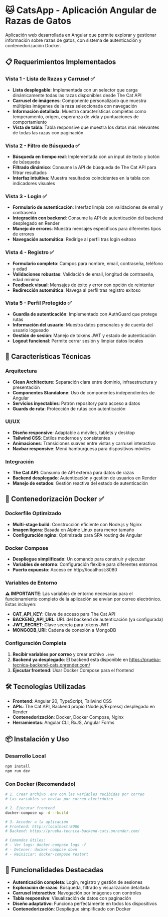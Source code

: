 # 🐱 CatsApp - Aplicación Angular de Razas de Gatos

Aplicación web desarrollada en Angular que permite explorar y gestionar información sobre razas de gatos, con sistema de autenticación y contenedorización Docker.

## 📋 Requerimientos Implementados

### Vista 1 - Lista de Razas y Carrusel ✅
- **Lista desplegable**: Implementada con un selector que carga dinámicamente todas las razas disponibles desde The Cat API
- **Carrusel de imágenes**: Componente personalizado que muestra múltiples imágenes de la raza seleccionada con navegación
- **Información detallada**: Muestra características completas como temperamento, origen, esperanza de vida y puntuaciones de comportamiento
- **Vista de tabla**: Tabla responsive que muestra los datos más relevantes de todas las razas con paginación

### Vista 2 - Filtro de Búsqueda ✅
- **Búsqueda en tiempo real**: Implementada con un input de texto y botón de búsqueda
- **Filtrado dinámico**: Consume la API de búsqueda de The Cat API para filtrar resultados
- **Interfaz intuitiva**: Muestra resultados coincidentes en la tabla con indicadores visuales

### Vista 3 - Login ✅
- **Formulario de autenticación**: Interfaz limpia con validaciones de email y contraseña
- **Integración con backend**: Consume la API de autenticación del backend desplegado en Render
- **Manejo de errores**: Muestra mensajes específicos para diferentes tipos de errores
- **Navegación automática**: Redirige al perfil tras login exitoso

### Vista 4 - Registro ✅
- **Formulario completo**: Campos para nombre, email, contraseña, teléfono y edad
- **Validaciones robustas**: Validación de email, longitud de contraseña, edad mínima
- **Feedback visual**: Mensajes de éxito y error con opción de reintentar
- **Redirección automática**: Navega al perfil tras registro exitoso

### Vista 5 - Perfil Protegido ✅
- **Guardia de autenticación**: Implementado con AuthGuard que protege rutas
- **Información del usuario**: Muestra datos personales y de cuenta del usuario logueado
- **Gestión de sesión**: Manejo de tokens JWT y estado de autenticación
- **Logout funcional**: Permite cerrar sesión y limpiar datos locales

## 🚀 Características Técnicas

### Arquitectura
- **Clean Architecture**: Separación clara entre dominio, infraestructura y presentación
- **Componentes Standalone**: Uso de componentes independientes de Angular
- **Servicios inyectables**: Patrón repository para acceso a datos
- **Guards de ruta**: Protección de rutas con autenticación

### UI/UX
- **Diseño responsive**: Adaptable a móviles, tablets y desktop
- **Tailwind CSS**: Estilos modernos y consistentes
- **Animaciones**: Transiciones suaves entre vistas y carrusel interactivo
- **Navbar responsive**: Menú hamburguesa para dispositivos móviles

### Integración
- **The Cat API**: Consumo de API externa para datos de razas
- **Backend desplegado**: Autenticación y gestión de usuarios en Render
- **Manejo de estados**: Gestión reactiva del estado de autenticación

## 🐳 Contenedorización Docker ✅

### Dockerfile Optimizado
- **Multi-stage build**: Construcción eficiente con Node.js y Nginx
- **Imagen ligera**: Basada en Alpine Linux para menor tamaño
- **Configuración nginx**: Optimizada para SPA routing de Angular

### Docker Compose
- **Despliegue simplificado**: Un comando para construir y ejecutar
- **Variables de entorno**: Configuración flexible para diferentes entornos
- **Puerto expuesto**: Acceso en http://localhost:8080

### Variables de Entorno
**⚠️ IMPORTANTE**: Las variables de entorno necesarias para el funcionamiento completo de la aplicación se envían por correo electrónico. Estas incluyen:

- **CAT_API_KEY**: Clave de acceso para The Cat API
- **BACKEND_API_URL**: URL del backend de autenticación (ya configurada)
- **JWT_SECRET**: Clave secreta para tokens JWT
- **MONGODB_URI**: Cadena de conexión a MongoDB

### Configuración Completa
1. **Recibir variables por correo** y crear archivo `.env`
2. **Backend ya desplegado**: El backend está disponible en https://prueba-tecnica-backend-cats.onrender.com/
3. **Ejecutar frontend**: Usar Docker Compose para el frontend

## 🛠️ Tecnologías Utilizadas

- **Frontend**: Angular 20, TypeScript, Tailwind CSS
- **APIs**: The Cat API, Backend propio (Node.js/Express) desplegado en Render
- **Contenedorización**: Docker, Docker Compose, Nginx
- **Herramientas**: Angular CLI, RxJS, Angular Forms

## 📦 Instalación y Uso

### Desarrollo Local
```bash
npm install
npm run dev
```

### Con Docker (Recomendado)
```bash
# 1. Crear archivo .env con las variables recibidas por correo
# Las variables se envían por correo electrónico

# 2. Ejecutar frontend
docker-compose up -d --build

# 3. Acceder a la aplicación
# Frontend: http://localhost:8080
# Backend: https://prueba-tecnica-backend-cats.onrender.com/

# Comandos útiles:
# - Ver logs: docker-compose logs -f
# - Detener: docker-compose down
# - Reiniciar: docker-compose restart
```

## 🎯 Funcionalidades Destacadas

- **Autenticación completa**: Login, registro y gestión de sesiones
- **Exploración de razas**: Búsqueda, filtrado y visualización detallada
- **Carrusel interactivo**: Navegación por imágenes con controles
- **Tabla responsive**: Visualización de datos con paginación
- **Diseño adaptativo**: Funciona perfectamente en todos los dispositivos
- **Contenedorización**: Despliegue simplificado con Docker
